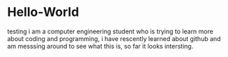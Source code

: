 # Hello-World
testing
i am a computer engineering student who is trying to learn more about coding and programming, i have rescently learned about github and am messsing around to see what this is, so far it looks intersting.
